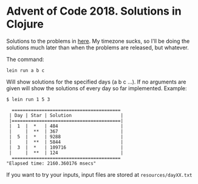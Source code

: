 # Advent of Code 2018. Solutions in Clojure

Solutions to the problems in [here](https://adventofcode.com/2018). My timezone
sucks, so I'll be doing the solutions much later than when the problems are
released, but whatever.

The command:

``` text
lein run a b c
```

Will show solutions for the specified days (a b c ...). If no arguments are
given will show the solutions of every day so far implemented. Example:

``` text
$ lein run 1 5 3

  ========================================
 | Day | Star | Solution                  |
 |========================================|
 |  1  |  *   | 484                       |
 |     |  **  | 367                       |
 |  5  |  *   | 9288                      |
 |     |  **  | 5844                      |
 |  3  |  *   | 109716                    |
 |     |  **  | 124                       |
  ========================================
"Elapsed time: 2160.360176 msecs"
```

If you want to try your inputs, input files are stored at `resources/dayXX.txt`
